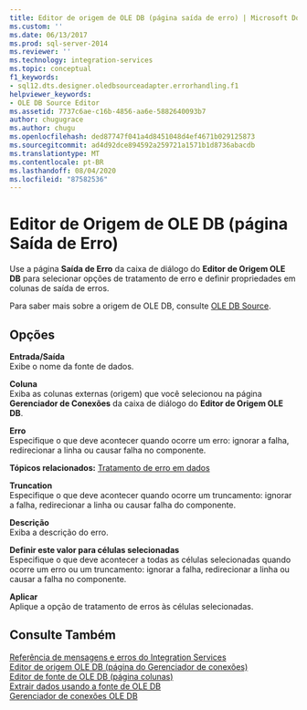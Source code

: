 ```yaml
---
title: Editor de origem de OLE DB (página saída de erro) | Microsoft Docs
ms.custom: ''
ms.date: 06/13/2017
ms.prod: sql-server-2014
ms.reviewer: ''
ms.technology: integration-services
ms.topic: conceptual
f1_keywords:
- sql12.dts.designer.oledbsourceadapter.errorhandling.f1
helpviewer_keywords:
- OLE DB Source Editor
ms.assetid: 7737c6ae-c16b-4856-aa6e-5882640093b7
author: chugugrace
ms.author: chugu
ms.openlocfilehash: ded87747f041a4d8451048d4ef4671b029125873
ms.sourcegitcommit: ad4d92dce894592a259721a1571b1d8736abacdb
ms.translationtype: MT
ms.contentlocale: pt-BR
ms.lasthandoff: 08/04/2020
ms.locfileid: "87582536"
---
```

# <a name="ole-db-source-editor-error-output-page"></a>Editor de Origem de OLE DB (página Saída de Erro)
  Use a página **Saída de Erro** da caixa de diálogo do **Editor de Origem OLE DB** para selecionar opções de tratamento de erro e definir propriedades em colunas de saída de erros.  
  
 Para saber mais sobre a origem de OLE DB, consulte [OLE DB Source](data-flow/ole-db-source.md).  
  
## <a name="options"></a>Opções  
 **Entrada/Saída**  
 Exibe o nome da fonte de dados.  
  
 **Coluna**  
 Exiba as colunas externas (origem) que você selecionou na página **Gerenciador de Conexões** da caixa de diálogo do **Editor de Origem OLE DB**.  
  
 **Erro**  
 Especifique o que deve acontecer quando ocorre um erro: ignorar a falha, redirecionar a linha ou causar falha no componente.  
  
 **Tópicos relacionados:** [Tratamento de erro em dados](data-flow/error-handling-in-data.md)  
  
 **Truncation**  
 Especifique o que deve acontecer quando ocorre um truncamento: ignorar a falha, redirecionar a linha ou causar falha do componente.  
  
 **Descrição**  
 Exiba a descrição do erro.  
  
 **Definir este valor para células selecionadas**  
 Especifique o que deve acontecer a todas as células selecionadas quando ocorre um erro ou um truncamento: ignorar a falha, redirecionar a linha ou causar a falha no componente.  
  
 **Aplicar**  
 Aplique a opção de tratamento de erros às células selecionadas.  
  
## <a name="see-also"></a>Consulte Também  
 [Referência de mensagens e erros do Integration Services](../../2014/integration-services/integration-services-error-and-message-reference.md)   
 [Editor de origem OLE DB &#40;página do Gerenciador de conexões&#41;](../../2014/integration-services/ole-db-source-editor-connection-manager-page.md)   
 [Editor de fonte de OLE DB &#40;página colunas&#41;](../../2014/integration-services/ole-db-source-editor-columns-page.md)   
 [Extrair dados usando a fonte de OLE DB](data-flow/extract-data-by-using-the-ole-db-source.md)   
 [Gerenciador de conexões OLE DB](connection-manager/ole-db-connection-manager.md)  
  
  
